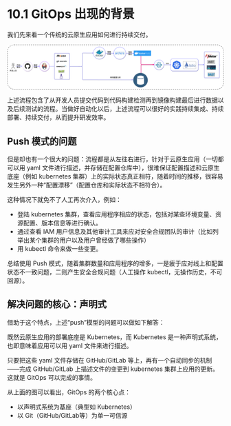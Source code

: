 # 10.1 GitOps 出现的背景

我们先来看一个传统的云原生应用如何进行持续交付。

<div  align="center">
	<img src="../assets/cicd-push.png" align=center />
</div>

上述流程包含了从开发人员提交代码到代码构建检测再到镜像构建最后进行数据以及后续测试的流程。当做好自动化以后，上述流程可以很好的实践持续集成、持续部署、持续交付，从而提升研发效率。

## Push 模式的问题


但是却也有一个很大的问题：流程都是从左往右进行，针对于云原生应用（一切都可以用 yaml 文件进行描述，并存储在配置仓库中），很难保证配置描述和云原生底座（例如 kubernetes 集群）上的实际状态真正相符，随着时间的推移，很容易发生另外一种“配置漂移”（配置仓库和实际状态不相符合）。

这种情况下就免不了人工再次介入，例如：

- 登陆 kubernetes 集群，查看应用程序相应的状态，包括对某些环境变量、资源配置、版本信息等进行确认。
- 通过查看 IAM 用户信息及其他审计工具来应对安全合规团队的审计（比如列举出某个集群的用户以及用户曾经做了哪些操作）
- 用 kubectl 命令来做一些变更。

总结使用 Push 模式，随着集群数量和应用程序的增多，一是疲于应对线上和配置状态不一致问题，二则产生安全合规问题（人工操作 kubectl，无操作历史，不可回源）。


## 解决问题的核心：声明式

借助于这个特点，上述“push”模型的问题可以做如下解答：

既然云原生应用的部署底座是 Kubernetes，而 Kubernetes 是一种声明式系统，也即意味着应用可以用 yaml 文件来进行描述。

只要把这些 yaml 文件存储在 GitHub/GitLab 等上，再有一个自动同步的机制——完成 GitHub/GitLab 上描述文件的变更到 kubernetes 集群上应用的更新。这就是 GitOps 可以完成的事情。


从上面的图可以看出，GitOps 的两个核心点：

- 以声明式系统为基座（典型如 Kubernetes）
- 以 Git（GitHub/GitLab等）为单一可信源